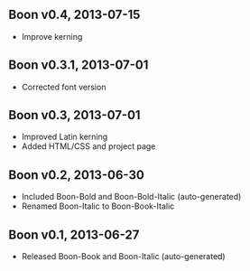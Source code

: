##  Boon v0.4, 2013-07-15
  - Improve kerning

##  Boon v0.3.1, 2013-07-01
  - Corrected font version

##  Boon v0.3, 2013-07-01
  - Improved Latin kerning
  - Added HTML/CSS and project page

##  Boon v0.2, 2013-06-30
  - Included Boon-Bold and Boon-Bold-Italic (auto-generated)
  - Renamed Boon-Italic to Boon-Book-Italic

##  Boon v0.1, 2013-06-27
  - Released Boon-Book and Boon-Italic (auto-generated)
